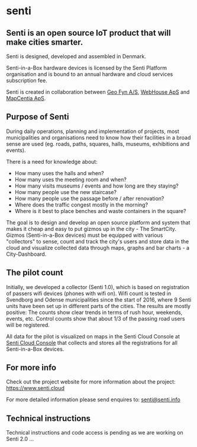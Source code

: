 # senti
## Senti is an open source IoT product that will make cities smarter. 

Senti is designed, developed and assembled in Denmark. 

Senti-in-a-Box hardware devices is licensed by the Senti Platform organisation and is bound to an annual hardware and cloud services subscription fee.

Senti is created in collaboration between <a href="http://www.geofyn.dk/">Geo Fyn A/S</a>, <a href="http://www.webhouse.dk/">WebHouse ApS</a> and <a href="http://www.mapcentia.com/">MapCentia ApS</a>.

## Purpose of Senti

During daily operations, planning and implementation of projects, most municipalities and organisations need to know how their facilities in a broad sense are used (eg. roads, paths, squares, halls, museums, exhibitions and events).

There is a need for knowledge about:

* How many uses the halls and when?
* How many uses the meeting room and when?
* How many visits museums / events and how long are they staying?
* How many people use the new staircase?
* How many people use the passage before / after renovation?
* Where does the traffic congest mostly in the morning?
* Where is it best to place benches and waste containers in the square?

The goal is to design and develop an open source platform and system that makes it cheap and easy to put gizmos up in the city - The SmartCity. Gizmos (Senti-in-a-Box devices) must be equipped with various "collectors" to sense, count and track the city's users and store data in the cloud and visualize collected data through maps, graphs and bar charts - a City-Dashboard.

## The pilot count

Initially, we developed a collector (Senti 1.0), which is based on registration of passers wifi devices (phones with wifi on). Wifi count is tested in Svendborg and Odense municipalities since the start of 2016, where 9 Senti units have been set up in different parts of the cities. The results are mostly positive: The counts show clear trends in terms of rush hour, weekends, events, etc. Control counts show that about 1/3 of the passing road users will be registered.

All data for the pilot is visualized on maps in the Senti Cloud Console at <a href="https://console.senti.cloud/">Senti Cloud Console</a> that collects and stores all the registrations for all Senti-in-a-Box devices.

## For more info

Check out the project website for more information about the project:
https://www.senti.cloud

For more detailed information please send enquires to: senti@senti.info

## Technical instructions

Technical instructions and code access is pending as we are working on Senti 2.0 ...
